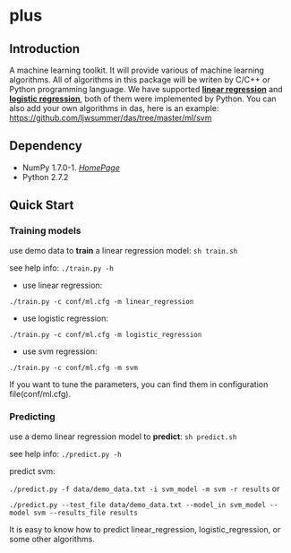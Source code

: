 # plus

## Introduction
A machine learning toolkit. 
It will provide various of machine learning algorithms. All of algorithms in this package will be writen by C/C++ or Python programming language. We have supported [**linear regression**](https://github.com/ljwsummer/das/blob/master/ml/linear_model_py/linear_regression.py) and [**logistic regression**](https://github.com/ljwsummer/das/blob/master/ml/linear_model_py/logistic_regression.py), both of them were implemented by Python. You can also add your own algorithms in das, here is an example: https://github.com/ljwsummer/das/tree/master/ml/svm

## Dependency
* NumPy 1.7.0-1. [*HomePage*](https://github.com/numpy/numpy)
* Python 2.7.2

## Quick Start
### Training models
use demo data to **train** a linear regression model: `sh train.sh`

see help info: `./train.py -h`

* use linear regression:

`./train.py -c conf/ml.cfg -m linear_regression`
* use logistic regression:

`./train.py -c conf/ml.cfg -m logistic_regression`
* use svm regression:

`./train.py -c conf/ml.cfg -m svm`

If you want to tune the parameters, you can find them in configuration file(conf/ml.cfg).

### Predicting
use a demo linear regression model to **predict**: `sh predict.sh`

see help info: `./predict.py -h`

predict svm:

`./predict.py -f data/demo_data.txt -i svm_model -m svm -r results`
or

`./predict.py --test_file data/demo_data.txt --model_in svm_model --model svm --results_file results`

It is easy to know how to predict linear_regression, logistic_regression, or some other algorithms.

